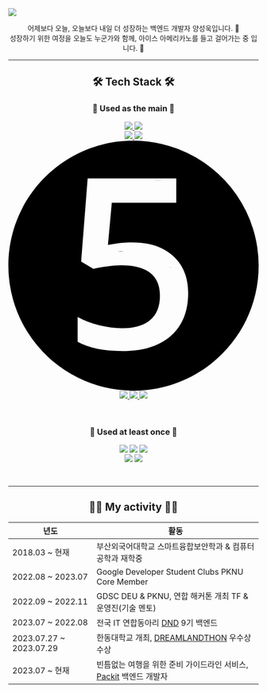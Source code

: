 <a href="https://github.com/Pepe6bf">
    <img src="https://capsule-render.vercel.app/api?type=Shark&color=gradient&height=300&section=header&text=Welcome!&fontSize=90&animation=fadeIn&fontAlignY=38&desc=Sunguk's%20GitHub%20Profile&descAlignY=51&descAlign=62" />
</a>

<p align="center">
    어제보다 오늘, 오늘보다 내일 더 성장하는 백엔드 개발자 양성욱입니다. 🤭<br>
    성장하기 위한 여정을 오늘도 누군가와 함께, 아이스 아메리카노를 들고 걸어가는 중 입니다. 🥤
</p>

---

<div align="center">
    <h2>🛠️ Tech Stack 🛠️</h2>
</div>

<div align="center">
    <h3>🥇 Used as the main 🥇</h3>
</div>

<p align="center" display="inline-block">
  <a href="https://docs.oracle.com/en/java/javase/17/docs/api/" target="blank">
    <img src="https://img.shields.io/badge/JAVA-007396?style=for-the-badge&logo=OpenJDK&logoColor=white">
  </a>
  <a href="https://docs.gradle.org/current/userguide/userguide.html" target="blank">
    <img src="https://img.shields.io/badge/Gradle-02303A?style=for-the-badge&logo=Gradle&logoColor=white"> 
  </a>
  <br>
  <a href="https://spring.io/projects/spring-boot" target="blank">
    <img src="https://img.shields.io/badge/SPRING%20BOOT-6DB33F?style=for-the-badge&logo=SpringBoot&logoColor=white">
  </a>
  <a href="https://spring.io/projects/spring-security" target="blank">
    <img src="https://img.shields.io/badge/SPRING%20SECURITY-6DB33F?style=for-the-badge&logo=SPRINGSECURITY&logoColor=white"> 
  </a>
<a href="https://junit.org/junit5/" target="blank">
    <svg role="img" viewBox="0 0 24 24" xmlns="http://www.w3.org/2000/svg"><title>JUnit5</title><path d="M11.886 9.769c1.647 0 2.95.436 3.912 1.307.961.872 1.442 2.06 1.442 3.566 0 1.744-.548 3.107-1.643 4.09-1.088.977-2.638 1.465-4.65 1.465-1.826 0-3.26-.294-4.303-.883v-2.38a7.89 7.89 0 002.079.793c.782.186 1.509.28 2.18.28 1.184 0 2.086-.265 2.704-.794.619-.53.928-1.304.928-2.325 0-1.952-1.245-2.929-3.733-2.929-.35 0-.783.038-1.297.112-.514.067-.965.145-1.352.235l-1.174-.693.626-7.98H16.1v2.335H9.919l-.37 4.046c.262-.044.578-.096.95-.156.38-.06.843-.09 1.387-.09zM12 0C5.373 0 0 5.373 0 12a11.998 11.998 0 006.65 10.738v-3.675h.138c.01.004 4.86 2.466 8.021 0 3.163-2.468 1.62-5.785 1.08-6.557-.54-.771-3.317-2.083-5.708-1.851-2.391.231-2.391.308-2.391.308l.617-7.096 7.687-.074V.744A12 12 0 0011.999 0zm4.095.744V3.793l-7.688.074-.617 7.096s0-.077 2.391-.308c2.392-.232 5.169 1.08 5.708 1.851.54.772 2.083 4.089-1.08 6.557-3.16 2.467-8.013.004-8.02 0h-.14v3.675A12 12 0 0012 24c6.628 0 12-5.373 12-12A12.007 12.007 0 0016.35.83c-.085-.03-.17-.059-.255-.086zM6.299 22.556z"/></svg>
  </a>
  <br>
  <a href="https://www.mysql.com/" target="blank">
    <img src="https://img.shields.io/badge/MySQL-4479A1?style=for-the-badge&logo=MySQL&logoColor=fff">
  </a>
  <a href="https://aws.amazon.com/ko/" target="blank">
    <img src="https://img.shields.io/badge/AWS-232F3E?style=for-the-badge&logo=AmazonAWS&logoColor=white">
  </a>
  <a href="https://www.docker.com/" target="blank">
    <img src="https://img.shields.io/badge/Docker-2496ED?style=for-the-badge&logo=Docker&logoColor=white">
  </a>
</p>

<br>

<div align="center">
    <h3>🥈 Used at least once 🥈</h3>
</div>

<p align="center" display="inline-block">
    <img src="https://img.shields.io/badge/HTML-E34F26?style=for-the-badge&logo=HTML5&logoColor=white"/>
    <img src="https://img.shields.io/badge/CSS-1572B6?style=for-the-badge&logo=CSS3&logoColor=white"/>
    <img src="https://img.shields.io/badge/JavaScript-F7E018?style=for-the-badge&logo=JavaScript&logoColor=black"/> 
    <br>
    <img src="https://img.shields.io/badge/React-61DAFB?style=for-the-badge&logo=React&logoColor=black"/>
    <img src="https://img.shields.io/badge/Python-3776AB?style=for-the-badge&logo=Python&logoColor=black"/>
</p>

<br>

---

<div align="center">
    <h2>🧑‍💻 My activity 🧑‍💻</h2>
</div>

|년도|활동|
|------|---|
|2018.03 ~ 현재|부산외국어대학교 스마트융합보안학과 & 컴퓨터공학과 재학중|
|2022.08 ~ 2023.07|Google Developer Student Clubs PKNU Core Member|
|2022.09 ~ 2022.11|GDSC DEU & PKNU, 연합 해커톤 개최 TF & 운영진(기술 멘토)|
|2023.07 ~ 2022.08|전국 IT 연합동아리 [DND](https://www.dnd.ac/) 9기 백엔드|
|2023.07.27 ~ 2023.07.29|한동대학교 개최, [DREAMLANDTHON](https://hguhackathon.com/) 우수상 수상|
|2023.07 ~ 현재|빈틈없는 여행을 위한 준비 가이드라인 서비스, [Packit](https://www.dnd.ac/project/64) 백엔드 개발자|
